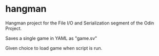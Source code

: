 hangman
=======
Hangman project for the File I/O and Serialization segment of the Odin Project.

Saves a single game in YAML as "game.sv"

Given choice to load game when script is run.
